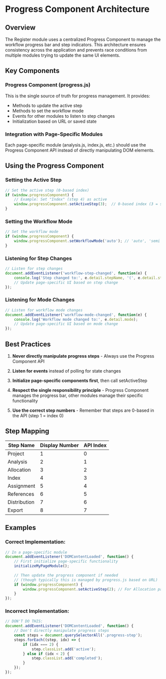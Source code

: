 # Progress Component Architecture

## Overview

The Register module uses a centralized Progress Component to manage the workflow progress bar and step indicators. This architecture ensures consistency across the application and prevents race conditions from multiple modules trying to update the same UI elements.

## Key Components

### Progress Component (progress.js)

This is the single source of truth for progress management. It provides:

- Methods to update the active step
- Methods to set the workflow mode
- Events for other modules to listen to step changes
- Initialization based on URL or saved state

### Integration with Page-Specific Modules

Each page-specific module (analysis.js, index.js, etc.) should use the Progress Component API instead of directly manipulating DOM elements.

## Using the Progress Component

### Setting the Active Step

```javascript
// Set the active step (0-based index)
if (window.progressComponent) {
    // Example: Set "Index" (step 4) as active
    window.progressComponent.setActiveStep(3);  // 0-based index (3 = step 4)
}
```

### Setting the Workflow Mode

```javascript
// Set the workflow mode
if (window.progressComponent) {
    window.progressComponent.setWorkflowMode('auto'); // 'auto', 'semi', or 'manual'
}
```

### Listening for Step Changes

```javascript
// Listen for step changes
document.addEventListener('workflow-step-changed', function(e) {
    console.log('Step changed to:', e.detail.stepName, '(', e.detail.stepNumber + 1, ')');
    // Update page-specific UI based on step change
});
```

### Listening for Mode Changes

```javascript
// Listen for workflow mode changes
document.addEventListener('workflow-mode-changed', function(e) {
    console.log('Workflow mode changed to:', e.detail.mode);
    // Update page-specific UI based on mode change
});
```

## Best Practices

1. **Never directly manipulate progress steps** - Always use the Progress Component API

2. **Listen for events** instead of polling for state changes

3. **Initialize page-specific components first**, then call setActiveStep

4. **Respect the single responsibility principle** - Progress Component manages the progress bar, other modules manage their specific functionality

5. **Use the correct step numbers** - Remember that steps are 0-based in the API (step 1 = index 0)

## Step Mapping

| Step Name | Display Number | API Index |
|-----------|----------------|-----------|
| Project   | 1              | 0         |
| Analysis  | 2              | 1         |
| Allocation| 3              | 2         |
| Index     | 4              | 3         |
| Assignment| 5              | 4         |
| References| 6              | 5         |
| Distribution| 7            | 6         |
| Export    | 8              | 7         |

## Examples

### Correct Implementation:

```javascript
// In a page-specific module
document.addEventListener('DOMContentLoaded', function() {
    // First initialize page-specific functionality
    initializeMyPageModule();
    
    // Then update the progress component if needed
    // (though typically this is managed by progress.js based on URL)
    if (window.progressComponent) {
        window.progressComponent.setActiveStep(2); // For Allocation page
    }
});
```

### Incorrect Implementation:

```javascript
// DON'T DO THIS:
document.addEventListener('DOMContentLoaded', function() {
    // Don't directly manipulate progress steps
    const steps = document.querySelectorAll('.progress-step');
    steps.forEach((step, idx) => {
        if (idx === 2) {
            step.classList.add('active');
        } else if (idx < 2) {
            step.classList.add('completed');
        }
    });
});
``` 